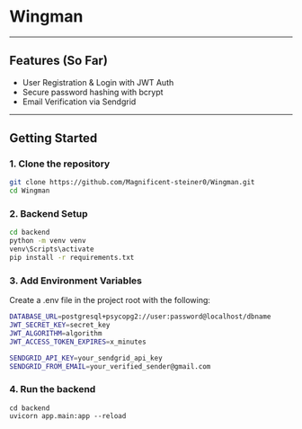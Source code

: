 # Wingman

---

## Features (So Far)
- User Registration & Login with JWT Auth
- Secure password hashing with bcrypt
- Email Verification via Sendgrid

---

## Getting Started
### 1. Clone the repository

```bash
git clone https://github.com/Magnificent-steiner0/Wingman.git
cd Wingman
```

### 2. Backend Setup

```bash
cd backend
python -m venv venv
venv\Scripts\activate
pip install -r requirements.txt
```

### 3. Add Environment Variables

Create a .env file in the project root with the following:

```bash
DATABASE_URL=postgresql+psycopg2://user:password@localhost/dbname
JWT_SECRET_KEY=secret_key
JWT_ALGORITHM=algorithm
JWT_ACCESS_TOKEN_EXPIRES=x_minutes

SENDGRID_API_KEY=your_sendgrid_api_key
SENDGRID_FROM_EMAIL=your_verified_sender@gmail.com
```

### 4. Run the backend
```
cd backend
uvicorn app.main:app --reload
```